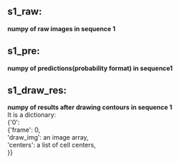 ## s1_raw:
**numpy of raw images in sequence 1**  

## s1_pre:
**numpy of predictions(probability format) in sequence1**  

## s1_draw_res:
**numpy of results after drawing contours in sequence 1**  
It is a dictionary:  
{'0':  
{'frame': 0,  
 'draw_img': an image array,  
 'centers': a list of cell centers,  
}}  
